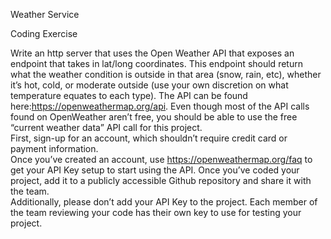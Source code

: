 Weather Service

Coding Exercise

Write an http server that uses the Open Weather API that exposes an endpoint that takes in lat/long coordinates. 
This endpoint should return what the weather condition is outside in that area (snow, rain, etc), whether it’s hot, cold, or moderate outside (use your own discretion on what temperature equates to each type). 
The API can be found here:https://openweathermap.org/api. 
Even though most of the API calls found on OpenWeather aren’t free, you should be able to use the free “current weather data” API call for this project.  
First, sign-up for an account, which shouldn’t require credit card or payment information.  
Once you’ve created an account, use https://openweathermap.org/faq to get your API Key setup to start using the API. 
Once you’ve coded your project, add it to a publicly accessible Github repository and share it with the team.  
Additionally, please don’t add your API Key to the project.  Each member of the team reviewing your code has their own key to use for testing your project.
